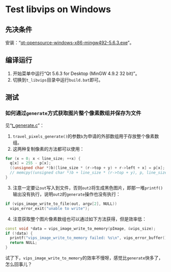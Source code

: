 # Test libvips on Windows

## 先决条件

安装：“[qt-opensource-windows-x86-mingw492-5.6.3.exe](https://download.qt.io/new_archive/qt/5.6/5.6.3/qt-opensource-windows-x86-mingw492-5.6.3.exe)”。

## 编译运行

1. 开始菜单中运行“Qt 5.6.3 for Desktop (MinGW 4.9.2 32 bit)”。
2. 切换到`t_libvips`目录中运行`build.bat`即可。

## 测试

### 如何通过`generate`方式获取图片整个像素数组并保存为文件

见“[t_generate.c](t_generate.c)”：

1. `travel_pixels_generate()`的参数`b`为申请的外部数组用于存放整个像素数组。
2. 这两种复制像素的方法都可以使用：

``` c++
for (x = 0; x < line_size; ++x) {
  q[x] = 255 - p[x];
  ((unsigned char *)b)[line_size * (r->top + y) + r->left + x] = p[x];
  // memcpy((unsigned char *)b + line_size * (r->top + y), p, line_size);
}
```

3. 注意一定要让`out`写入到文件，否则`out2`将生成黑色图片，即那一堆`printf()`输出没有执行，说明`out2`的`generate`操作也没有执行：

``` c++
if (vips_image_write_to_file(out, argv[2], NULL))
  vips_error_exit("unable to write");
```

4. 注意获取整个图片像素数组也可以通过如下方法获得，但是效率低：

``` c++
const void *data = vips_image_write_to_memory(pImage, &vips_size);
if (!data) {
  printf("vips_image_write_to_memory failed: %s\n", vips_error_buffer());
  return NULL;
}
```

试了下，`vips_image_write_to_memory`的效率不慢呀，感觉比`generate`快多了，怎么回事儿？
